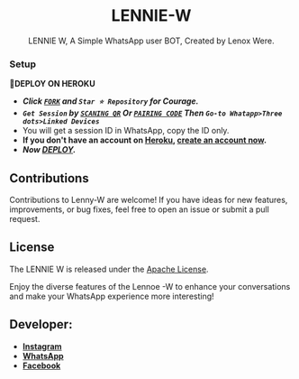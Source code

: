  <h1 align="center"> LENNIE-W </h1>
<p align="center"> LENNIE W, A Simple WhatsApp user BOT, Created by Lenox Were.
</p>





### Setup

**📌DEPLOY ON HEROKU**
   - ***Click [`FORK`](https://github.com/franceking1/Flash-Md/fork) and `Star ⭐ Repository` for Courage.***
   - ***`Get Session` by [`SCANING QR`](https://flash-md-qr.onrender.com) Or [`PAIRING CODE`](https://flashmd-session-5fea4d73011f.herokuapp.com/pair) Then `Go-to Whatapp>Three dots>Linked Devices`***
   - You will get a session ID in WhatsApp, copy the ID only.
   - **If you don't have an account on [Heroku](https://signup.heroku.com/), [create an account now](https://signup.heroku.com/).**
   - ***Now [DEPLOY](https://dashboard.heroku.com/new?template=https://github.com/franceking1/Flash-Md).***


## Contributions

Contributions to Lenny-W are welcome! If you have ideas for new features, improvements, or bug fixes, feel free to open an issue or submit a pull request.

## License

The LENNIE W is released under the [Apache License](                        http://www.apache.org/licenses/).

Enjoy the diverse features of the Lennoe -W  to enhance your conversations and make your WhatsApp experience more interesting!

## Developer:

- [**Instagram**](https://instagram.com/im_lennie)
- [**WhatsApp**](https://wa.me/254715343733)
- [**Facebook**](
https://www.facebook.com/lenode.khns) 
